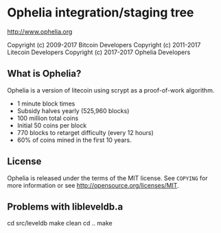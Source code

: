 Ophelia integration/staging tree
================================

http://www.ophelia.org

Copyright (c) 2009-2017 Bitcoin Developers
Copyright (c) 2011-2017 Litecoin Developers
Copyright (c) 2017-2017 Ophelia Developers

What is Ophelia?
----------------

Ophelia is a version of litecoin using scrypt as a proof-of-work algorithm.
 - 1 minute block times
 - Subsidy halves yearly (525,960 blocks)
 - 100 million total coins
 - Initial 50 coins per block
 - 770 blocks to retarget difficulty (every 12 hours)
 - 60% of coins mined in the first 10 years.

License
-------

Ophelia is released under the terms of the MIT license. See `COPYING` for more
information or see http://opensource.org/licenses/MIT.

Problems with libleveldb.a
---------------------------

cd src/leveldb
make clean
cd ..
make


<!-- Development process
-------------------

Developers work in their own trees, then submit pull requests when they think
their feature or bug fix is ready.

If it is a simple/trivial/non-controversial change, then one of the Ophelia
development team members simply pulls it.

If it is a *more complicated or potentially controversial* change, then the patch
submitter will be asked to start a discussion with the devs and community.

The patch will be accepted if there is broad consensus that it is a good thing.
Developers should expect to rework and resubmit patches if the code doesn't
match the project's coding conventions (see `doc/coding.txt`) or are
controversial.

The `master` branch is regularly built and tested, but is not guaranteed to be
completely stable. [Tags](https://github.com/ophelia-project/ophelia/tags) are created
regularly to indicate new official, stable release versions of Ophelia.

Testing
-------

Testing and code review is the bottleneck for development; we get more pull
requests than we can review and test. Please be patient and help out, and
remember this is a security-critical project where any mistake might cost people
lots of money.

### Automated Testing

Developers are strongly encouraged to write unit tests for new code, and to
submit new unit tests for old code.

Unit tests for the core code are in `src/test/`. To compile and run them:

    cd src; make -f makefile.unix test

Unit tests for the GUI code are in `src/qt/test/`. To compile and run them:

    qmake BITCOIN_QT_TEST=1 -o Makefile.test bitcoin-qt.pro
    make -f Makefile.test
    ./ophelia-qt_test
-->
